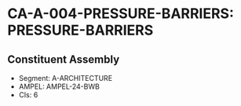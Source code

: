 # CA-A-004-PRESSURE-BARRIERS: PRESSURE-BARRIERS

## Constituent Assembly
- Segment: A-ARCHITECTURE
- AMPEL: AMPEL-24-BWB
- CIs: 6
